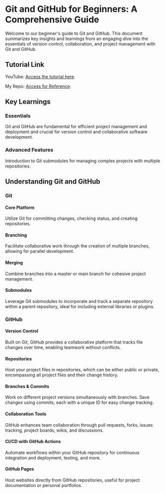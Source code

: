 # Git and GitHub for Beginners: A Comprehensive Guide

Welcome to our beginner's guide to Git and GitHub. This document summarizes key insights and learnings from an engaging dive into the essentials of version control, collaboration, and project management with Git and GitHub.

## Tutorial Link
YouTube: [Access the tutorial here](https://www.youtube.com/watch?v=tRZGeaHPoaw&t=1534s).

My Repo: [Access for Reference](https://github.com/sagar9623/Learn_Git-Version-Control-Mastery).

## Key Learnings

### Essentials
Git and GitHub are fundamental for efficient project management and deployment and crucial for version control and collaborative software development.

### Advanced Features
Introduction to Git submodules for managing complex projects with multiple repositories.

## Understanding Git and GitHub

### Git
#### Core Platform
Utilize Git for committing changes, checking status, and creating repositories.

#### Branching
Facilitate collaborative work through the creation of multiple branches, allowing for parallel development.

#### Merging
Combine branches into a master or main branch for cohesive project management.

#### Submodules
Leverage Git submodules to incorporate and track a separate repository within a parent repository, ideal for including external libraries or plugins.

### GitHub
#### Version Control
Built on Git, GitHub provides a collaborative platform that tracks file changes over time, enabling teamwork without conflicts.

#### Repositories
Host your project files in repositories, which can be either public or private, encompassing all project files and their change history.

#### Branches & Commits
Work on different project versions simultaneously with branches. Save changes using commits, each with a unique ID for easy change tracking.

#### Collaboration Tools
GitHub enhances team collaboration through pull requests, forks, issues tracking, project boards, wikis, and discussions.

#### CI/CD with GitHub Actions
Automate workflows within your GitHub repository for continuous integration and deployment, testing, and more.

#### GitHub Pages
Host websites directly from GitHub repositories, useful for project documentation or personal portfolios.
